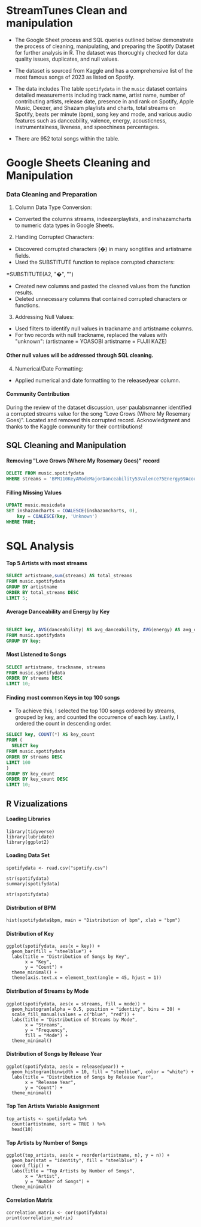 # StreamTunes Clean and manipulation

- The Google Sheet process and SQL queries outlined below demonstrate the process of cleaning, manipulating, and preparing the Spotify Dataset for further analysis in R. The dataset was thoroughly checked for data quality issues, duplicates, and null values.

- The dataset is sourced from Kaggle and has a comprehensive list of the most famous songs of 2023 as listed on Spotify.
- The data includes The table `spotifydata` in the `music` dataset contains detailed measurements including track name, artist name, number of contributing artists, release date, presence in and rank on Spotify, Apple Music, Deezer, and Shazam 
  playlists and charts, total streams on Spotify, beats per minute (bpm), song key and mode, and various audio features such as danceability, valence, energy, acousticness, instrumentalness, liveness, and speechiness percentages.
- There are 952 total songs within the table.

# Google Sheets Cleaning and Manipulation  

### Data Cleaning and Preparation
1. Column Data Type Conversion:

- Converted the columns streams, indeezerplaylists, and inshazamcharts to numeric data types in Google Sheets.

2. Handling Corrupted Characters:

- Discovered corrupted characters (�) in many songtitles and artistname fields.
- Used the SUBSTITUTE function to replace corrupted characters:

=SUBSTITUTE(A2, "�", "")

- Created new columns and pasted the cleaned values from the function results.
- Deleted unnecessary columns that contained corrupted characters or functions.

3. Addressing Null Values:
- Used filters to identify null values in trackname and artistname columns.
- For two records with null trackname, replaced the values with "unknown":
(artistname = YOASOBI
artistname = FUJII KAZE)

#### Other null values will be addressed through SQL cleaning.

4. Numerical/Date Formatting:

- Applied numerical and date formatting to the releasedyear column.

#### Community Contribution 
During the review of the dataset discussion, user paulabsmanner identified a corrupted streams value for the song "Love Grows (Where My Rosemary Goes)".
Located and removed this corrupted record.
Acknowledgment and thanks to the Kaggle community for their contributions!

## SQL Cleaning and Manipulation
#### Removing "Love Grows (Where My Rosemary Goes)" record
```sql
DELETE FROM music.spotifydata
WHERE streams = 'BPM110KeyAModeMajorDanceability53Valence75Energy69Acousticness7Instrumentalness0Liveness17Speechiness3';
```
#### Filling Missing Values
```sql
UPDATE music.musicdata
SET inshazamcharts = COALESCE(inshazamcharts, 0),
    key = COALESCE(key, 'Unknown')
WHERE TRUE;
```
# SQL Analysis

####  Top 5 Artists with most streams
```SQL
SELECT artistname,sum(streams) AS total_streams
FROM music.spotifydata
GROUP BY artistname
ORDER BY total_streams DESC
LIMIT 5;
```

#### Average Danceability and Energy by Key
```sql

SELECT key, AVG(danceability) AS avg_danceability, AVG(energy) AS avg_energy
FROM music.spotifydata
GROUP BY key;
```

#### Most Listened to Songs 
```sql
SELECT artistname, trackname, streams
FROM music.spotifydata
ORDER BY streams DESC
LIMIT 10;
```


#### Finding most common Keys in top 100 songs

-  To achieve this, I selected the top 100 songs ordered by streams, grouped by key, and counted the occurrence of each key. Lastly, I ordered the count in descending order.
```SQL
SELECT key, COUNT(*) AS key_count
FROM (
  SELECT key
FROM music.spotifydata
ORDER BY streams DESC
LIMIT 100
)
GROUP BY key_count
ORDER BY key_count DESC
LIMIT 10;
```

## R Vizualizations

#### Loading Libraries
```{r}
library(tidyverse)
library(lubridate)
library(ggplot2)
```

#### Loading Data Set
```{r}
spotifydata <- read.csv("spotify.csv")
```

```{r}
str(spotifydata)
summary(spotifydata)
```

```{r}
str(spotifydata)
```

#### Distribution of BPM
```{r}
hist(spotifydata$bpm, main = "Distribution of bpm", xlab = "bpm")
```

#### Distribution of Key
```{r}
ggplot(spotifydata, aes(x = key)) +
  geom_bar(fill = "steelblue") +
  labs(title = "Distribution of Songs by Key",
       x = "Key",
       y = "Count") +
  theme_minimal() +
  theme(axis.text.x = element_text(angle = 45, hjust = 1))
```

#### Distribution of Streams by Mode
```{r}
ggplot(spotifydata, aes(x = streams, fill = mode)) +
  geom_histogram(alpha = 0.5, position = "identity", bins = 30) +
  scale_fill_manual(values = c("blue", "red")) +
  labs(title = "Distribution of Streams by Mode",
       x = "Streams",
       y = "Frequency",
       fill = "Mode") +
  theme_minimal()
```

#### Distribution of Songs by Release Year
```{r}
ggplot(spotifydata, aes(x = releasedyear)) +
  geom_histogram(binwidth = 10, fill = "steelblue", color = "white") +
  labs(title = "Distribution of Songs by Release Year",
       x = "Release Year",
       y = "Count") +
  theme_minimal()
```
#### Top Ten Artists Variable Assignment
```{r}
top_artists <- spotifydata %>% 
  count(artistname, sort = TRUE ) %>% 
  head(10)
```

#### Top Artists by Number of Songs
```{r}
ggplot(top_artists, aes(x = reorder(artistname, n), y = n)) +
  geom_bar(stat = "identity", fill = "steelblue") +
  coord_flip() +
  labs(title = "Top Artists by Number of Songs",
       x = "Artist",
       y = "Number of Songs") +
  theme_minimal()
```

#### Correlation Matrix
```{r}
correlation_matrix <- cor(spotifydata)
print(correlation_matrix)
```


